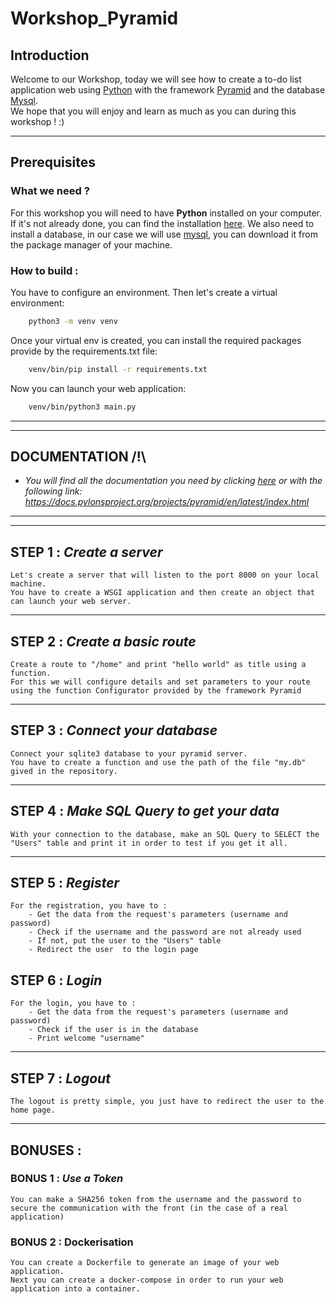 # Workshop_Pyramid

## Introduction

Welcome to our Workshop, today we will see how to create a to-do list application web using [Python](https://python.org/) with the framework [Pyramid](https://trypyramid.com/) and the database [Mysql](https://www.mysql.com/fr/).\
We hope that you will enjoy and learn as much as you can during this workshop ! :)

---
## Prerequisites

### **What we need ?**
For this workshop you will need to have **Python** installed on your computer. If it's not already done, you can find the installation [here](https://www.python.org/downloads/).
We also need to install a database, in our case we will use [mysql](https://www.digitalocean.com/community/tutorials/how-to-install-mysql-on-ubuntu-22-04), you can download it from the package manager of your machine.


### **How to build** :
You have to configure an environment. Then let's create a virtual environment:
```sh
    python3 -m venv venv
```

Once your virtual env is created, you can install the required packages provide by the requirements.txt file:
```sh
    venv/bin/pip install -r requirements.txt
```

Now you can launch your web application:
```sh
    venv/bin/python3 main.py
```
---
---
## **DOCUMENTATION /!\\**
- _You will find all the documentation you need by clicking [here](https://docs.pylonsproject.org/projects/pyramid/en/latest/index.html) or with the following link: https://docs.pylonsproject.org/projects/pyramid/en/latest/index.html_

---
---

## __STEP 1__ : **_Create a server_**
    Let's create a server that will listen to the port 8000 on your local machine.
    You have to create a WSGI application and then create an object that can launch your web server.

---
## __STEP 2__ : **_Create a basic route_**
    Create a route to "/home" and print "hello world" as title using a function.
    For this we will configure details and set parameters to your route using the function Configurator provided by the framework Pyramid

---
## __STEP 3__ : **_Connect your database_**
    Connect your sqlite3 database to your pyramid server.
    You have to create a function and use the path of the file "my.db" gived in the repository.

---
## __STEP 4__ : **_Make SQL Query to get your data_**
    With your connection to the database, make an SQL Query to SELECT the "Users" table and print it in order to test if you get it all.

---
## __STEP 5__ : **_Register_**
    For the registration, you have to :
        - Get the data from the request's parameters (username and password)
        - Check if the username and the password are not already used
        - If not, put the user to the "Users" table
        - Redirect the user  to the login page

## __STEP 6__ : **_Login_**
    For the login, you have to :
        - Get the data from the request's parameters (username and password)
        - Check if the user is in the database
        - Print welcome "username"

---
## __STEP 7__ : **_Logout_**
    The logout is pretty simple, you just have to redirect the user to the home page.

---
## **BONUSES** :
### **BONUS 1 : _Use a Token_**
    You can make a SHA256 token from the username and the password to secure the communication with the front (in the case of a real application)

### **BONUS 2 : Dockerisation**
    You can create a Dockerfile to generate an image of your web application.
    Next you can create a docker-compose in order to run your web application into a container.
